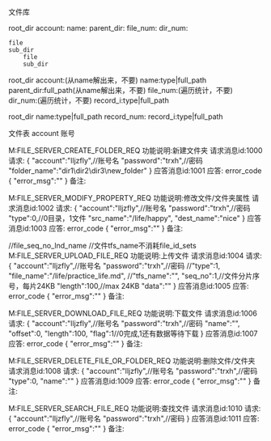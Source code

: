 文件库

root_dir
    account:
    name:
    parent_dir:
    file_num:
    dir_num:

    file
    sub_dir
        file
        sub_dir


root_dir
    account:(从name解出来，不要)
    name:type|full_path
    parent_dir:full_path(从name解出来，不要)
    file_num:(遍历统计，不要)
    dir_num:(遍历统计，不要)
    record_i:type|full_path

root_dir
    name:type|full_path
    record_num:
    record_i:type|full_path


文件表
account     账号


M:FILE_SERVER_CREATE_FOLDER_REQ
功能说明:新建文件夹
请求消息id:1000
请求:
    {
        "account":"lljzfly",//账号名
        "password":"trxh",//密码
        "folder_name":"dir1\dir2\dir3\new_folder"
    }
应答消息id:1001
应答:
    error_code
    {
        "error_msg":""
    }
备注:


M:FILE_SERVER_MODIFY_PROPERTY_REQ
功能说明:修改文件/文件夹属性
请求消息id:1002
请求:
    {
        "account":"lljzfly",//账号名
        "password":"trxh",//密码
        "type":0,//0目录，1文件
        "src_name":"/life/happy",
        "dest_name":"nice"
    }
应答消息id:1003
应答:
    error_code
    {
        "error_msg":""
    }
备注:


//file_seq_no_lnd_name
//文件tfs_name不消耗file_id_sets
M:FILE_SERVER_UPLOAD_FILE_REQ
功能说明:上传文件
请求消息id:1004
请求:
    {
        "account":"lljzfly",//账号名
        "password":"trxh",//密码
        //"type":1,
        "file_name":"/life/practice_life.md",
        //"tfs_name":"",
        "seq_no":1,//文件分片序号，每片24KB
        "length":100,//max 24KB
        "data":""
    }
应答消息id:1005
应答:
    error_code
    {
        "error_msg":""
    }
备注:


M:FILE_SERVER_DOWNLOAD_FILE_REQ
功能说明:下载文件
请求消息id:1006
请求:
    {
        "account":"lljzfly",//账号名
        "password":"trxh",//密码
        "name":"",
        "offset":0,
        "length":100,
        "flag":1//0完成,1还有数据等待下载
    }
应答消息id:1007
应答:
    error_code
    {
        "error_msg":""
    }
备注:



M:FILE_SERVER_DELETE_FILE_OR_FOLDER_REQ
功能说明:删除文件/文件夹
请求消息id:1008
请求:
    {
        "account":"lljzfly",//账号名
        "password":"trxh",//密码
        "type":0,
        "name":""
    }
应答消息id:1009
应答:
    error_code
    {
        "error_msg":""
    }
备注:



M:FILE_SERVER_SEARCH_FILE_REQ
功能说明:查找文件
请求消息id:1010
请求:
    {
        "account":"lljzfly",//账号名
        "password":"trxh",//密码
    }
应答消息id:1011
应答:
    error_code
    {
        "error_msg":""
    }
备注:
